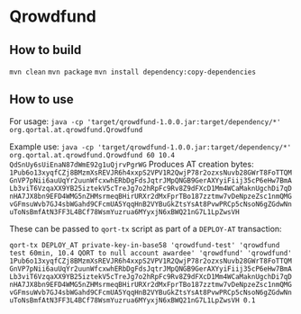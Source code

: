 # Qrowdfund

## How to build

`mvn clean`
`mvn package`
`mvn install dependency:copy-dependencies`

## How to use

For usage:
`java -cp 'target/qrowdfund-1.0.0.jar:target/dependency/*' org.qortal.at.qrowdfund.Qrowdfund`

Example use:
`java -cp 'target/qrowdfund-1.0.0.jar:target/dependency/*' org.qortal.at.qrowdfund.Qrowdfund 60 10.4 QdSnUy6sUiEnaN87dWmE92g1uQjrvPgrWG`
Produces AT creation bytes:
`1Pub6o13xyqfCZj8BMzmXsREVJR6h4xxpS2VPV1R2QwjP78r2ozxsNuvb28GWrT8FoTTQMGnVP7pNii6auUqYr2uunWfcxwhERbDgFdsJqtrJMpQNGB9GerAXYyiFiij35cP6eHw7BmALb3viT6VzqaXX9YB25iztekV5cTreJg7o2hRpFc9Rv8Z9dFXcD1Mm4WCaMaknUgchDi7qDnHA7JX8bn9EFD4WMG5nZHMsrmeqBHirURXr2dMxFprTBo187zztmw7vDeNpzeZsc1nmQMGvGFmsuWvb7GJ4sbWGahd9CFcmUA5YqqHnB2VYBuGkZtsYsAt8PvwPRCp5cNsoN6gZGdwNnuToNsBmfAtN3FF3L4BCf78WsmYuzrua6MYyxjN6xBWQ21nG7L1LpZwsVH`

These can be passed to `qort-tx` script as part of a `DEPLOY-AT` transaction:

`qort-tx DEPLOY_AT private-key-in-base58 'qrowdfund-test' 'qrowdfund test 60min, 10.4 QORT to null account awardee' 'qrowdfund' 'qrowdfund' 1Pub6o13xyqfCZj8BMzmXsREVJR6h4xxpS2VPV1R2QwjP78r2ozxsNuvb28GWrT8FoTTQMGnVP7pNii6auUqYr2uunWfcxwhERbDgFdsJqtrJMpQNGB9GerAXYyiFiij35cP6eHw7BmALb3viT6VzqaXX9YB25iztekV5cTreJg7o2hRpFc9Rv8Z9dFXcD1Mm4WCaMaknUgchDi7qDnHA7JX8bn9EFD4WMG5nZHMsrmeqBHirURXr2dMxFprTBo187zztmw7vDeNpzeZsc1nmQMGvGFmsuWvb7GJ4sbWGahd9CFcmUA5YqqHnB2VYBuGkZtsYsAt8PvwPRCp5cNsoN6gZGdwNnuToNsBmfAtN3FF3L4BCf78WsmYuzrua6MYyxjN6xBWQ21nG7L1LpZwsVH 0.1`
